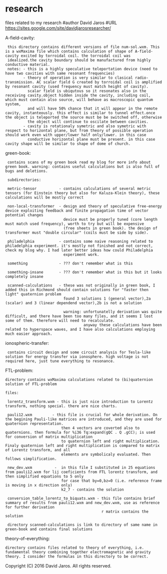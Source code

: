 # research
files related to my research
#author David Jaros
#URL https://sites.google.com/site/davidjarosresearcher/ 

A-field-cavity:

     this directory contains different versions of file num-sol.wxm. This is a wxMaxima file which contains calculation of shape of A-field-cavity excited by torroidal coil. the torroidal coil was 
     idealized.the cavity boundary should be manufactured from highly conductive material. 
     notes: - this is a highly speculative teleportation device (need to have two cavities with same resonant frequencies)
            - theory of operation is very similar to clasical radio-transmission. AC scalar field G created by torroidal coil is amplified by resonant cavity (used frequency must match height of cavity).  
              scalar field is ubiqutous so it resonates also in the receiving cavity.object hidden inside the cavity, including coil, which must contain also source, will behave as macroscopic quantum system,
              and will have 50% chance that it will appear in the remote cavity, instanteously. this effect is similar to tunnel effect.once the object is teleported the source must be be switched off, otherwise 
              the object will continue to oscilate between cavities.     
            - cavity is rotationaly symetric and also symetric with respect to horizontal plane, but from theory of possible operation should work even with upper/lower half only/lower. in this case
              conductive horizontal plane must be present. in this case cavity shape will be similar to shape of dome of church. 
 
green-book:

     contains scans of my green book read my blog for more info about green book. warning: contains useful calculations but is also full of bugs and deletions.   

     subdirectories:

     metric-tensor          - contains calculations of several metric tensors (for Einstein theory but also for Kaluza-Klein theory), these calculations will be mostly correct 

     non-local-transformer  - design and theory of speculative free-energy device exploiting feedback and finite propagation time of vector potential changes
                              device must be properly tuned (core length must match used frequency), worth to try but will be expensive 
                              (free sheets in green book). the design of transformer must "double circular" (coils must be side by side).
                              
     philadelphia           - contains some naive reasoning related to philadelphia experiment. it's mostly not finished and not correct, check my blog why. I had later better ideas how could Philadelphia 
                              experiment work. 
     
     something              - ??? don't remember what is this
    
     something-insane       - ??? don't remember what is this but it looks completely insane 

     scanned-calculations   - these was not originally in green book, I added this in Richmond should contain solutions for "faster then light" quaternion problem  
                              found 3 solutions 1 (general vector),2a (scalar) and 3 (linear dependend vector),2b is not a solution 

                              warning: unfortunatelly derivation was quite difficult, and there have been too many files, and it seems I lost some of them. therefore will need to recalculate.
                                       anyway these calculations have been related to hyperspace waves, and I have also calculations employing much easier approach. 
                                         
ionospheric-transfer:
  
     contains circuit design and some circuit analysis for Tesla-like solution for energy transfer via ionosphere. high voltage is not required here, just tune everything to resonance.  

FTL-problem:

    directory contains wxMaxima calculations related to (bi)quaternion solution of FTL-problem
     
    files:

     lorentz_transform.wxm - this is just nice introduction to Lorentz transform, nothing special. there are nice charts.

     pauli12.wxm         - this file is crucial for whole derivation. On the begining Pauli-like matrices are introduced, and they are used for quaternion representation.
                             then 4 vectors are coverted also to quaternions. then formula for %i36 Tq:expand(gQC . Q .gCC); is used for conversion of matrix multiplication 
                             to quaternion left and right multiplication. Finaly quaternion left and right multiplication is compared to matrix of Lorentz transform, and all
                             elements are symbolicaly evaluated. Then follows simplification.

     new_dev.wxm          -  in this file I substituted in 25 equations from pauli12.wxm for lij coeficients from FTL lorentz transform, and then simplified equations to 5 only
                             for case that by=0,bz=0 (i.e. reference frame is moving in x direction only)
                             k2_7 - contains the solution

     conversion_table_lorentz_to_biquats.wxm - this file contains brief summary of results from pauli12.wxm and new_dev.wxm, use as reference for further derivation 
                                               r matrix contains the solution
 
     directory scanned-calculations is link to directory of same name in green-book and contains final solutions 

theory-of-everything:

    directory contains files related to theory of everything, i.e. fundamental theory combining together electromagnetic and gravity theory. I consider the formulas in this directory to be correct. 














Copyright (C) 2016 David Jaros. All rights reserved.
